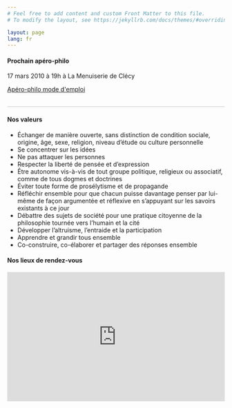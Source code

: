 ```yaml
---
# Feel free to add content and custom Front Matter to this file.
# To modify the layout, see https://jekyllrb.com/docs/themes/#overriding-theme-defaults

layout: page
lang: fr
---
```


#### Prochain apéro-philo

17 mars 2010 à 19h à La Menuiserie de Clécy 

[Apéro-philo mode d'emploi](/calendar)

<span style="display: block; width: 100%; border-bottom: 2px solid #dfdfdf" >
&nbsp;
</span>


#### Nos valeurs

- Échanger de manière ouverte, sans distinction de condition sociale, origine, âge, sexe, religion, niveau d’étude ou culture personnelle
- Se concentrer sur les idées
- Ne pas attaquer les personnes
- Respecter la liberté de pensée et d’expression 
- Être autonome vis-à-vis de tout groupe politique, religieux ou associatif, comme de tous dogmes et doctrines
- Éviter toute forme de prosélytisme et de propagande
- Réfléchir ensemble pour que chacun puisse davantage penser par lui-même de façon argumentée et réflexive en s’appuyant sur les savoirs existants à ce jour
- Débattre des sujets de société pour une pratique citoyenne de la philosophie tournée vers l’humain et la cité
- Développer l’altruisme, l’entraide et la participation
- Apprendre et grandir tous ensemble
- Co-construire, co-élaborer et partager des réponses ensemble

#### Nos lieux de rendez-vous

<iframe width="100%" height="300px" frameborder="0" allowfullscreen src="https://umap.openstreetmap.fr/fr/map/aperos_408424?scaleControl=false&miniMap=false&scrollWheelZoom=true&zoomControl=true&allowEdit=false&moreControl=false&searchControl=null&tilelayersControl=null&embedControl=null&datalayersControl=false&onLoadPanel=undefined&captionBar=false#10/48.9369/-0.4611"></iframe>